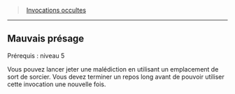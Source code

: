 ﻿---
!GenericItem
Id: warlock_occultsummons_hd.md#mauvais-présage
ParentLink: warlock_occultsummons_hd.md#invocations-occultes
Name: Mauvais présage
ParentName: Invocations occultes
NameLevel: 2
Attributes:
  Name: Mauvais présage
  Markdown: >+
    ## <!--Name-->Mauvais présage<!--/Name-->


    Prérequis : niveau 5


    Vous pouvez lancer jeter une malédiction en utilisant un emplacement de sort de sorcier. Vous devez terminer un repos long avant de pouvoir utiliser cette invocation une nouvelle fois.

AttributesDictionary: >+
  Name: Mauvais présage

  Markdown: >+

    ## <!--Name-->Mauvais présage<!--/Name-->





    Prérequis : niveau 5





    Vous pouvez lancer jeter une malédiction en utilisant un emplacement de sort de sorcier. Vous devez terminer un repos long avant de pouvoir utiliser cette invocation une nouvelle fois.



---
> [Invocations occultes](hd_warlock_occultsummons.md)

---

## Mauvais présage

Prérequis : niveau 5

Vous pouvez lancer jeter une malédiction en utilisant un emplacement de sort de sorcier. Vous devez terminer un repos long avant de pouvoir utiliser cette invocation une nouvelle fois.

